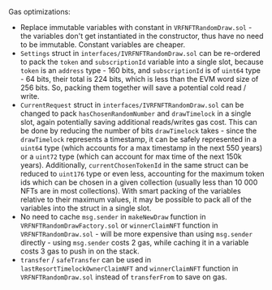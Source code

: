 Gas optimizations:
* Replace immutable variables with constant in `VRFNFTRandomDraw.sol` - the variables don't get instantiated in the constructor, thus have no need to be immutable. Constant variables are cheaper.
* `Settings` struct in `interfaces/IVRFNFTRandomDraw.sol` can be re-ordered to pack the `token` and `subscriptionId` variable into a single slot, because `token` is an `address` type - 160 bits, and `subscriptionId` is of `uint64` type - 64 bits, their total is 224 bits, which is less than the EVM word size of 256 bits. So, packing them together will save a potential cold read / write. 
* `CurrentRequest` struct in `interfaces/IVRFNFTRandomDraw.sol` can be changed to pack `hasChosenRandomNumber` and `drawTimelock` in a single slot, again potentially saving additional reads/writes gas cost. This can be done by reducing the number of bits `drawTimelock` takes - since the `drawTimelock` represents a timestamp, it can be safely represented in a `uint64` type (which accounts for a max timestamp in the next 550 years) or a `uint72` type (which can account for max time of the next 150k years). Additionally, `currentChosenTokenId` in the same struct can be reduced to `uint176` type or even less, accounting for the maximum token ids which can be chosen in a given collection (usually less than 10 000 NFTs are in most collections). With smart packing of the variables relative to their maximum values, it may be possible to pack all of the variables into the struct in a single slot.
* No need to cache `msg.sender` in `makeNewDraw` function in `VRFNFTRandomDrawFactory.sol` or `winnerClaimNFT` function in `VRFNFTRandomDraw.sol` - will be more expensive than using `msg.sender` directly - using `msg.sender` costs 2 gas, while caching it in a variable costs 3 gas to push in on the stack.
* `transfer` / `safeTransfer` can be used in `lastResortTimelockOwnerClaimNFT` and `winnerClaimNFT` function in `VRFNFTRandomDraw.sol` instead of `transferFrom` to save on gas.